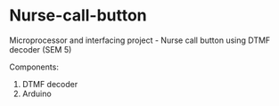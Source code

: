 # Nurse-call-button
Microprocessor and interfacing project - Nurse call button using DTMF decoder (SEM 5)

Components:

1. DTMF decoder
2. Arduino
